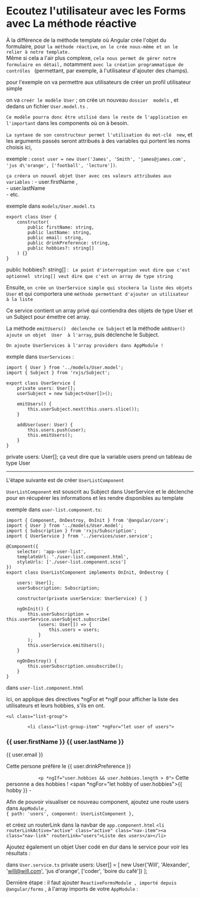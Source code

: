 # Ecoutez l'utilisateur avec les Forms avec  La méthode réactive

À la différence de la méthode template où Angular crée l'objet du formulaire, pour `la méthode réactive`,
`on le crée nous-même et on le relier à notre template.`  
Même si cela a l'air plus complexe, `cela nous permet de gérer notre formulaire en détail,` 
notamment `avec la création programmatique de contrôles `
(permettant, par exemple, à l'utilisateur d'ajouter des champs).



pour l'exemple on va permettre aux utilisateurs de créer un profil utilisateur simple

on va `creér le modèle User`  ; 
on crée un nouveau `dossier  models` ,  et dedans un fichier  `User.model.ts` .

`Ce modèle pourra donc être utilisé dans le reste de l'application en l'important` dans les components où on à besoin.

`La syntaxe de son constructeur permet l'utilisation du mot-clé  new`, et les arguments passés seront 
attribués à des variables qui portent les noms choisis ici,

exemple :
`const user = new User('James', 'Smith', 'james@james.com', 'jus d\'orange', ['football', 'lecture'])`.
 
`ça créera un nouvel objet User avec ces valeurs attribuées aux variables` :
    - user.firstName ,  
    - user.lastName  
    - etc.

exemple dans `models/User.model.ts`

    export class User {
        constructor(
            public firstName: string,
            public lastName: string,
            public email: string,
            public drinkPreference: string,
            public hobbies?: string[]
        ) {}
    }

public hobbies?: string[] :
` Le point d'interrogation veut dire que c'est optionnel` 
` string[] veut dire que c'est un array de type string` 




Ensuite, `on crée un UserService simple qui stockera la liste des objets User` et qui comportera une `méthode permettant d'ajouter un utilisateur à la liste`

Ce service contient un array privé qui contiendra des objets de type User
et un Subject pour émettre cet array.

La méthode  `emitUsers()  déclenche ce Subject` et la méthode  `addUser()  ajoute un objet  User  à l'array`, 
puis déclenche le Subject.

`On ajoute UserServices à l'array providers dans AppModule !`

exmple dans `UserServices` :

    import { User } from '../models/User.model';
    import { Subject } from 'rxjs/Subject';

    export class UserService {
        private users: User[];
        userSubject = new Subject<User[]>();

        emitUsers() {
            this.userSubject.next(this.users.slice());
        }

        addUser(user: User) {
            this.users.push(user);
            this.emitUsers();
        }
    }

private users: User[]; ça veut dire que la variable users prend un tableau de type User

--------------------------------------------------------------------------------------------

L'étape suivante est de créer  `UserListComponent`

`UserListComponent` est souscrit au Subject dans UserService et le déclenche pour en récupérer les informations 
et les rendre disponibles au template

exemple dans `user-list.component.ts`: 

    import { Component, OnDestroy, OnInit } from '@angular/core';
    import { User } from '../models/User.model';
    import { Subscription } from 'rxjs/Subscription';
    import { UserService } from '../services/user.service';

    @Component({
        selector: 'app-user-list',
        templateUrl: './user-list.component.html',
        styleUrls: ['./user-list.component.scss']
    })
    export class UserListComponent implements OnInit, OnDestroy {

        users: User[];
        userSubscription: Subscription;

        constructor(private userService: UserService) { }

        ngOnInit() {
            this.userSubscription = this.userService.userSubject.subscribe(
                (users: User[]) => {
                    this.users = users;
                }
            );
            this.userService.emitUsers();
        }

        ngOnDestroy() {
            this.userSubscription.unsubscribe();
        }
    }


dans `user-list.component.html`

Ici, on applique des directives  *ngFor  et  *ngIf  pour afficher la liste des utilisateurs et 
leurs hobbies, s'ils en ont.

    <ul class="list-group">
`        <li class="list-group-item" *ngFor="let user of users">`
            <h3>{{ user.firstName }} {{ user.lastName }}</h3>
            <p>{{ user.email }}</p>
            <p>Cette persone préfère le {{ user.drinkPreference }}</p>
`            <p *ngIf="user.hobbies && user.hobbies.length > 0">`
            Cette personne a des hobbies !
            <span *ngFor="let hobby of user.hobbies">{{ hobby }} - </span>
            </p>
        </li>
    </ul>




Afin de pouvoir visualiser ce nouveau component, ajoutez une route  users  dans  `AppModule` ,   
`{ path: 'users', component: UserListComponent },`

et créez un  routerLink dans la navbar de `app.component.html`
`<li routerLinkActive="active" class="active" class="nav-item"><a class="nav-link" routerLink="users">Liste des users</a></li>`

Ajoutez également un objet  User  codé en dur dans le service pour voir les résultats :

dans `User.service.ts`
    private users: User[] = [
        new User('Will', 'Alexander', 'will@will.com', 'jus d\'orange', ['coder', 'boire du café'])
    ];


Dernière étape : il faut ajouter  `ReactiveFormsModule , importé depuis  @angular/forms` , à l'array  imports  de votre  `AppModule`  :